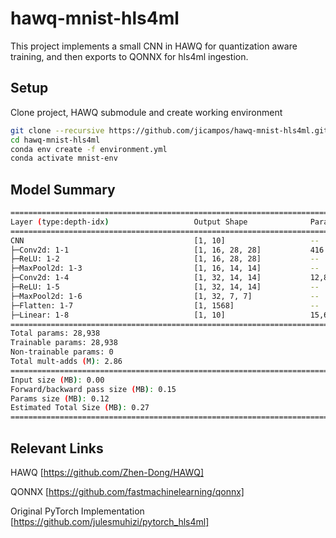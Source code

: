 # hawq-mnist-hls4ml

This project implements a small CNN in HAWQ for quantization aware training, and then exports to QONNX for hls4ml ingestion.

## Setup

Clone project, HAWQ submodule and create working environment

```bash
git clone --recursive https://github.com/jicampos/hawq-mnist-hls4ml.git
cd hawq-mnist-hls4ml
conda env create -f environment.yml
conda activate mnist-env
```

## Model Summary

```bash
==========================================================================================
Layer (type:depth-idx)                   Output Shape              Param #
==========================================================================================
CNN                                      [1, 10]                   --
├─Conv2d: 1-1                            [1, 16, 28, 28]           416
├─ReLU: 1-2                              [1, 16, 28, 28]           --
├─MaxPool2d: 1-3                         [1, 16, 14, 14]           --
├─Conv2d: 1-4                            [1, 32, 14, 14]           12,832
├─ReLU: 1-5                              [1, 32, 14, 14]           --
├─MaxPool2d: 1-6                         [1, 32, 7, 7]             --
├─Flatten: 1-7                           [1, 1568]                 --
├─Linear: 1-8                            [1, 10]                   15,690
==========================================================================================
Total params: 28,938
Trainable params: 28,938
Non-trainable params: 0
Total mult-adds (M): 2.86
==========================================================================================
Input size (MB): 0.00
Forward/backward pass size (MB): 0.15
Params size (MB): 0.12
Estimated Total Size (MB): 0.27
==========================================================================================
```

## Relevant Links

HAWQ [https://github.com/Zhen-Dong/HAWQ]

QONNX [https://github.com/fastmachinelearning/qonnx]

Original PyTorch Implementation [https://github.com/julesmuhizi/pytorch_hls4ml]

